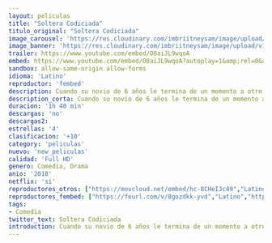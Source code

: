 ```yaml
---
layout: peliculas
title: "Soltera Codiciada"
titulo_original: "Soltera Codiciada"
image_carousel: 'https://res.cloudinary.com/imbriitneysam/image/upload/v1542398705/soltera-poster-min.jpg'
image_banner: 'https://res.cloudinary.com/imbriitneysam/image/upload/v1542398705/soltera-banner-min.jpg'
trailer: https://www.youtube.com/embed/O8aiJL9wqoA
embed: https://www.youtube.com/embed/O8aiJL9wqoA?autoplay=1&amp;rel=0&amp;hd=1&border=0&wmode=opaque&enablejsapi=1&modestbranding=1&controls=1&showinfo=0
sandbox: allow-same-origin allow-forms
idioma: 'Latino'
reproductor: 'fembed'
description: Cuando su novio de 6 años le termina de un momento a otro, María Fe debe lidiar con un corazón roto que no parece curarse con nada. Después de varias noches de lágrimas (y alcohol) y alentada por sus amigas, decide desahogarse de la única manera que sabe hacerlo, escribiendo. El resultado es un blog donde se ríe de las desventuras de la soltería y las relaciones y que tendrá un éxito inesperado. Pero cuando el fantasma del ex reaparece en su vida ¿podrá María Fe seguir sus propios consejos?
description_corta: Cuando su novio de 6 años le termina de un momento a otro, María Fe debe lidiar con un corazón roto que no parece curarse con nada. Después de varias noches de lágrimas (y alcohol) y alentada por sus amigas, decide desahogarse de la única manera que...
duracion: '1h 40 min'
descargas: 'no'
descargas2:
estrellas: '4'
clasificacion: '+10'
category: 'peliculas'
nuevo: 'new_peliculas'
calidad: 'Full HD'
genero: Comedia, Drama
anio: '2018'
netflix: 'si'
reproductores_otros: ["https://movcloud.net/embed/hc-8CHeIJc49","Latino"]
reproductores_fembed: ["https://feurl.com/v/8gozdkk-yvd","Latino","https://animekao.xyz/v/w3jkqtn275ywzrl","Latino","https://feurl.com/v/8gvdedm-5po","Latino"]
tags:
- Comedia
twitter_text: Soltera Codiciada
introduction: Cuando su novio de 6 años le termina de un momento a otro, María Fe debe lidiar con un corazón roto que no parece curarse con nada. Después de varias noches de lágrimas (y alcohol) y alentada por sus amigas, decide desahogarse de la única manera que
---
```



 







